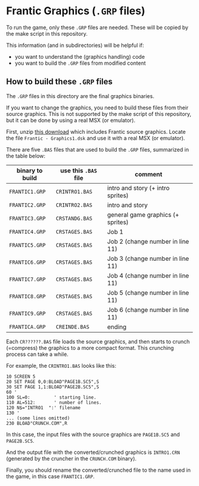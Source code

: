 # Frantic Graphics (`.GRP` files)

To run the game, only these `.GRP` files are needed. These will be copied by the make script in this repository.

This information (and in subdirectories) will be helpful if:
- you want to understand the (graphics handling) code
- you want to build the `.GRP` files from modified content

## How to build these `.GRP` files

The `.GRP` files in this directory are the final graphics binaries.

If you want to change the graphics, you need to build these files from their source graphics.
This is not supported by the make script of this repository, but it can be done by using a real MSX (or emulator).

First, unzip [this download](https://www.msx.org/downloads/anmas-frantic-sources) which includes Frantic source graphics.
Locate the file `Frantic - Graphics1.dsk` and use it with a real MSX (or emulator).

There are five `.BAS` files that are used to build the `.GRP` files, summarized in the table below:

binary to build | use this `.BAS` file | comment
-------- | ---- | -------
`FRANTIC1.GRP` | `CRINTRO1.BAS` | intro and story (+ intro sprites)
`FRANTIC2.GRP` | `CRINTRO2.BAS` | intro and story
`FRANTIC3.GRP` | `CRSTANDG.BAS` | general game graphics (+ sprites)
`FRANTIC4.GRP` | `CRSTAGES.BAS` | Job 1
`FRANTIC5.GRP` | `CRSTAGES.BAS` | Job 2 (change number in line 11)
`FRANTIC6.GRP` | `CRSTAGES.BAS` | Job 3 (change number in line 11)
`FRANTIC7.GRP` | `CRSTAGES.BAS` | Job 4 (change number in line 11)
`FRANTIC8.GRP` | `CRSTAGES.BAS` | Job 5 (change number in line 11)
`FRANTIC9.GRP` | `CRSTAGES.BAS` | Job 6 (change number in line 11)
`FRANTICA.GRP` | `CREINDE.BAS` | ending

Each `CR??????.BAS` file loads the source graphics, and then starts to crunch (=compress) the graphics to a more compact format. This crunching process can take a while.

For example, the `CRINTRO1.BAS` looks like this:
```
10 SCREEN 5
20 SET PAGE 0,0:BLOAD"PAGE1B.SC5",S
30 SET PAGE 1,1:BLOAD"PAGE2B.SC5",S
60 '
100 SL=0:         ' starting line.
110 AL=512:       ' number of lines.
120 N$="INTRO1  ":' filename
130 '
... (some lines omitted)
230 BLOAD"CRUNCH.COM",R
```

In this case, the input files with the source graphics are `PAGE1B.SC5` and `PAGE2B.SC5`.

And the output file with the converted/crunched graphics is `INTRO1.CRN` (generated by the cruncher in the `CRUNCH.COM` binary).

Finally, you should rename the converted/crunched file to the name used in the game, in this case `FRANTIC1.GRP`.











